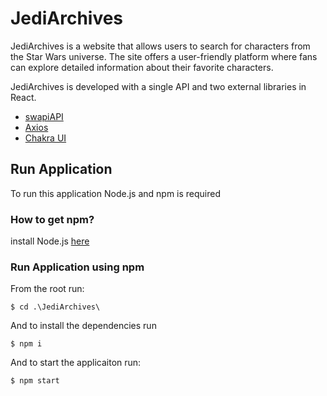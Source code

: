 # JediArchives
JediArchives is a website that allows users to search for characters from the Star Wars universe. The site offers a user-friendly platform where fans can explore detailed information about their favorite characters.

JediArchives is developed with a single API and two external libraries in React.

- [swapiAPI](https://swapi.dev/)
- [Axios](https://github.com/axios/axios)
- [Chakra UI](https://v2.chakra-ui.com/)

## Run Application
To run this application Node.js and npm is required

### How to get npm?

 install Node.js [here](https://nodejs.org/en) 

### Run Application using npm

From the root run:
```
$ cd .\JediArchives\
```

And to install the dependencies run

```
$ npm i
```

And to start the applicaiton run:
```
$ npm start 
```
